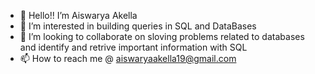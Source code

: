 - 👋 Hello!! I’m Aiswarya Akella
- 👀 I’m interested in building queries in SQL and DataBases
- 💞️ I’m looking to collaborate on sloving problems related to databases and identify and retrive important information with SQL 
- 📫 How to reach me @ aiswaryaakella19@gmail.com

<!---
AiswaryaAkella/AiswaryaAkella is a ✨ special ✨ repository because its `README.md` (this file) appears on your GitHub profile.
You can click the Preview link to take a look at your changes.
--->
